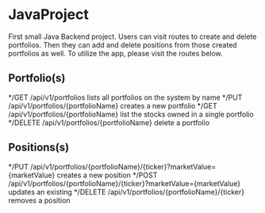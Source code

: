 # JavaProject

First small Java Backend project. Users can visit routes to create and delete portfolios. Then they can add and delete positions from those created portfolios as well. To utilize the app, please visit the routes below. 

## Portfolio(s)
*/GET /api/v1/portfolios lists all portfolios on the system by name
*/PUT /api/v1/portfolios/{portfolioName} creates a new portfolio
*/GET /api/v1/portfolios/{portfolioName} list the stocks owned in a single portfolio
*/DELETE /api/v1/portfolios/{portfolioName} delete a portfolio

## Positions(s)
*/PUT /api/v1/portfolios/{portfolioName}/{ticker}?marketValue={marketValue} creates a new position
*/POST /api/v1/portfolios/{portfolioName}/{ticker}?marketValue={marketValue} updates an existing
*/DELETE /api/v1/portfolios/{portfolioName}/{ticker} removes a position


